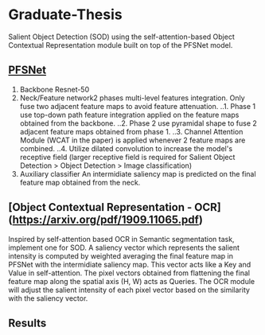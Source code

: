 # Graduate-Thesis
Salient Object Detection (SOD) using the self-attention-based Object Contextual Representation module built on top of the PFSNet model.
## [PFSNet](http://cvteam.net/papers/2021_AAAI_Pyramidal%20Feature%20Shrinking%20for%20Salient%20Object%20Detection.pdf)
1. Backbone
Resnet-50
2. Neck/Feature network2 phases multi-level features integration. Only fuse two adjacent feature maps to avoid feature attenuation.
..1. Phase 1 use top-down path feature integration applied on the feature maps obtained from the backbone.
..2. Phase 2 use pyramidal shape to fuse 2 adjacent feature maps obtained from phase 1.
..3. Channel Attention Module (WCAT in the paper) is applied whenever 2 feature maps are combined.
..4. Utilize dilated convolution to increase the model's receptive field (larger receptive field is required for Salient Object Detection > Object Detection > Image classification) 
3. Auxiliary classifier
An intermidiate saliency map is predicted on the final feature map obtained from the neck. 
## [Object Contextual Representation - OCR] (https://arxiv.org/pdf/1909.11065.pdf)
Inspired by self-attention based OCR in Semantic segmentation task, implement one for SOD.
A saliency vector which represents the salient intensity is computed by weighted averaging the final feature map in PFSNet with the intermidiate saliency map. This vector acts like a Key and Value in self-attention. The pixel vectors obtained from flattening the final feature map along the spatial axis (H, W) acts as Queries.
The OCR module will adjust the salient intensity of each pixel vector based on the similarity with the saliency vector.
## Results

